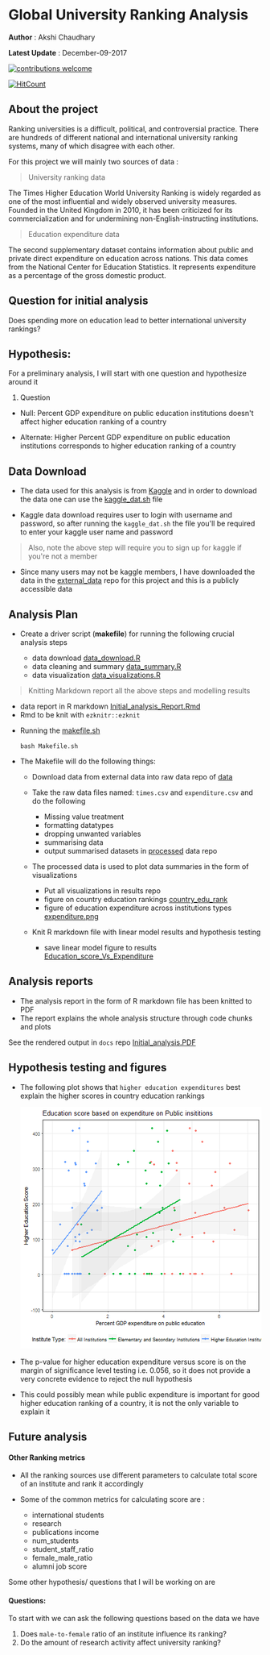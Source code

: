 # Global University Ranking Analysis

**Author** : Akshi Chaudhary

**Latest Update** : December-09-2017


[![contributions welcome](https://img.shields.io/badge/contributions-welcome-brightgreen.svg?style=flat)](https://github.com/dwyl/esta/issues)

[![HitCount](http://hits.dwyl.io/akshi8/University_rankings.svg)](http://hits.dwyl.io/akshi8/University_rankings)


## About the project

Ranking universities is a difficult, political, and controversial practice. There are hundreds of different national and international university ranking systems, many of which disagree with each other.

For this project we will mainly two sources of data :

>  University ranking data

The Times Higher Education World University Ranking is widely regarded as one of the most influential and widely observed university measures. Founded in the United Kingdom in 2010, it has been criticized for its commercialization and for undermining non-English-instructing institutions.

> Education expenditure data

The second supplementary dataset contains information about public and private direct expenditure on education across nations. This data comes from the National Center for Education Statistics. It represents expenditure as a percentage of the gross domestic product.

## Question for initial analysis

Does spending more on education lead to better international university rankings?

## Hypothesis:

For a preliminary analysis, I will start with one question and hypothesize around it

1. Question
  * Null: Percent GDP expenditure on public education institutions doesn't affect higher education ranking of a country

  * Alternate: Higher Percent GDP expenditure on public education institutions corresponds to higher education ranking of a country


## Data Download

* The data used for this analysis is from [Kaggle](https://www.kaggle.com/mylesoneill/world-university-rankings/data) and in order to download the data one can use the [kaggle_dat.sh](https://github.com/akshi8/University_rankings/blob/master/kaggle_dat.sh) file

* Kaggle data download requires user to login with username and password, so after running the `kaggle_dat.sh` the file you'll be required to enter your kaggle user name and password

> Also, note the above step will require you to sign up for kaggle if you're not a member

* Since many users may not be kaggle members, I have downloaded the data in the [external_data](https://github.com/akshi8/University_rankings/tree/master/data/external) repo for this project and this is a publicly accessible data


## Analysis Plan

* Create a driver script (**makefile**) for running the following crucial analysis steps

  - data download [data_download.R](https://github.com/akshi8/University_rankings/blob/master/src/data_download.R)
  - data cleaning and summary [data_summary.R](https://github.com/akshi8/University_rankings/blob/master/src/data_summary.R)
  - data visualization [data_visualizations.R](https://github.com/akshi8/University_rankings/blob/master/src/data_visualizations.R)

> Knitting  Markdown report all the above steps and modelling results

  - data report in R markdown [Initial_analysis_Report.Rmd](https://github.com/akshi8/University_rankings/blob/master/reports/Initial_analysis_Report.rmd)
  - Rmd to be knit with `ezknitr::ezknit`


* Running the [makefile.sh](https://github.com/akshi8/University_rankings/blob/master/src/Makefile.sh)

      bash Makefile.sh

* The Makefile will do the following things:

  - Download data from external data into raw data repo of [data](https://github.com/akshi8/University_rankings/tree/master/data)
  - Take the raw data files named: `times.csv` and `expenditure.csv`  and do the following
      - Missing value treatment
      - formatting datatypes
      - dropping unwanted variables
      - summarising data
      - output summarised datasets in [processed](https://github.com/akshi8/University_rankings/tree/master/data/processed) data repo
  - The processed data is used to plot data summaries in the form of visualizations
      - Put all visualizations in results repo
      - figure on country education rankings [country_edu_rank](https://github.com/akshi8/University_rankings/blob/master/results/country_edu_rank.png)
      - figure of education expenditure across institutions types [expenditure.png](https://github.com/akshi8/University_rankings/blob/master/results/expenditure.png)

  - Knit R markdown file with linear model results and hypothesis testing
    - save linear model figure to results [Education_score_Vs_Expenditure](https://github.com/akshi8/University_rankings/blob/master/results/Education_score_Vs_Expenditure.png)


## Analysis reports

* The analysis report in the form of R markdown file has been knitted to PDF
* The report explains the whole analysis structure through code chunks and plots

See the rendered output in `docs` repo [Initial_analysis.PDF](https://github.com/akshi8/University_rankings/tree/master/docs)



## Hypothesis testing and figures

* The following plot shows that `higher education expenditures` best explain the higher scores in country education rankings

    ![Education_score_Vs_Expenditure](results/Education_score_Vs_Expenditure.PNG)


* The p-value for higher education expenditure versus score is on the margin of significance level testing i.e. 0.056, so it does not provide a very concrete evidence to reject the null hypothesis

* This could possibly mean while public expenditure is important for good higher education ranking of a country, it is not the only variable to explain it



## Future analysis

#### Other Ranking metrics

* All the ranking sources use different parameters to calculate total score of an institute and rank it accordingly

* Some of the common metrics for calculating score are :
  * international students
  * research
  * publications    income
  * num_students
  * student_staff_ratio
  * female_male_ratio
  * alumni job score


Some other hypothesis/ questions that I will be working on are
#### Questions:

To start with we can ask the following questions based on the data we have

1. Does `male-to-female` ratio of an institute influence its ranking?
2. Do the amount of research activity affect university ranking?
